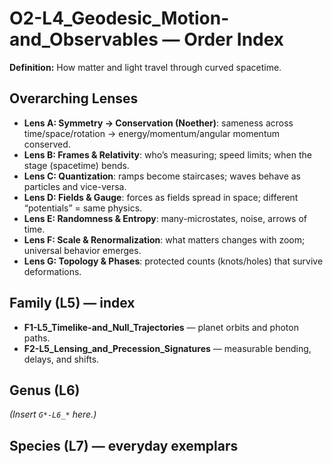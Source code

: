 # O2-L4_Geodesic_Motion-and_Observables — Order Index
**Definition:** How matter and light travel through curved spacetime.

## Overarching Lenses

- **Lens A: Symmetry -> Conservation (Noether)**: sameness across time/space/rotation → energy/momentum/angular momentum conserved.
- **Lens B: Frames & Relativity**: who’s measuring; speed limits; when the stage (spacetime) bends.
- **Lens C: Quantization**: ramps become staircases; waves behave as particles and vice-versa.
- **Lens D: Fields & Gauge**: forces as fields spread in space; different “potentials” = same physics.
- **Lens E: Randomness & Entropy**: many-microstates, noise, arrows of time.
- **Lens F: Scale & Renormalization**: what matters changes with zoom; universal behavior emerges.
- **Lens G: Topology & Phases**: protected counts (knots/holes) that survive deformations.

## Family (L5) — index
- **F1-L5_Timelike-and_Null_Trajectories** — planet orbits and photon paths.
- **F2-L5_Lensing_and_Precession_Signatures** — measurable bending, delays, and shifts.

## Genus (L6)
_(Insert `G*-L6_*` here.)_

## Species (L7) — everyday exemplars
